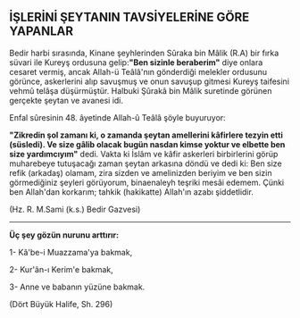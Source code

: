## İŞLERİNİ ŞEYTANIN TAVSİYELERİNE GÖRE YAPANLAR

Bedir harbi sırasında, Kinane şeyhlerinden Sûraka bin Mâlik (R.A) bir fırka süvari ile Kureyş ordusuna gelip:**"Ben sizinle beraberim"** diye onlara cesaret vermiş, an­cak Allah-ü Teâlâ'nın gönderdiği melekler ordusunu görünce, askerlerini alıp savuşmuş ve onun savuşup gitmesi Kureyş taifesini vehmû telâşa düşürmüştür. Halbuki Şûrakâ bin Mâlik suretinde görünen gerçekte şeytan ve avanesi idi.

Enfal sûresinin 48. âyetinde Allah-û Teâlâ şöyle buyu­ruyor:

**"Zikredin şol zamanı ki, o zamanda şeytan amelleri­ni kâfirlere tezyin etti (süsledi). Ve size gâlib olacak bugün nasdan kimse yoktur ve elbette ben size yardımcıyım"** dedi. Vakta ki İslâm ve kâfir askerleri birbir­lerini görüp muharebeye tutuşacağı zaman şeytan arka­sına döndü ve dedi ki: Ben size refik (arkadaş) olamam, zira sizden ve amelinizden beriyim ve ben sizin görme­diğiniz şeyleri görüyorum, binaenaleyh teşriki mesâi edemem. Çünki ben Allah'dan korkarım; tahkik (haki­katte) Allah'ın azabı şiddetlidir.

(Hz. R. M.Sami (k.s.) Bedir Gazvesi)

<hr>

**Üç şey gözün nurunu arttırır:**

1- Kâ'be-i Muazzama'ya bakmak,

2- Kur'ân-ı Kerim'e bakmak,

3- Anne ve babanın yüzüne bakmak.

(Dört Büyük Halife, Sh. 296)
